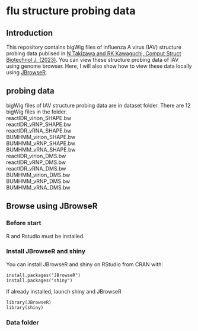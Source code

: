 # flu structure probing data 
## Introduction
This repository contains bigWig files of influenza A virus (IAV) structure probing data publised in [N Takizawa and RK Kawaguchi, Comput Struct Biotechnol J. (2023)](https://www.sciencedirect.com/science/article/pii/S2001037023003926).
You can view these structure probing data of IAV using genome browser.
Here, I will also show how to view these data locally using [JBrowseR](https://gmod.github.io/JBrowseR/index.html).

## probing data
bigWig files of IAV structure probing data are in dataset folder. There are 12 bigWig files in the folder.  
reactIDR_virion_SHAPE.bw  
reactIDR_vRNP_SHAPE.bw  
reactIDR_vRNA_SHAPE.bw  
BUMHMM_virion_SHAPE.bw  
BUMHMM_vRNP_SHAPE.bw  
BUMHMM_vRNA_SHAPE.bw  
reactIDR_virion_DMS.bw  
reactIDR_vRNP_DMS.bw  
reactIDR_vRNA_DMS.bw  
BUMHMM_virion_DMS.bw  
BUMHMM_vRNP_DMS.bw  
BUMHMM_vRNA_DMS.bw

## Browse using JBrowseR
### Before start
R and Rstudio must be installed.

### Install JBrowseR and shiny
You can install JBrowseR and shiny on RStudio from CRAN with:
```
install.packages("JBrowseR")
install.packages("shiny")
```
If already installed, launch shiny and JBrowseR
```
library(JBrowseR)
library(shiny)
```

### Data folder

